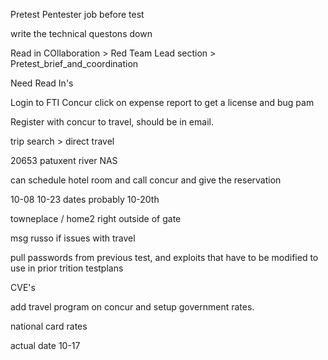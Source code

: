 Pretest Pentester job before test

write the technical questons down

Read in COllaboration > Red Team Lead section > Pretest_brief_and_coordination


Need Read In's


Login to FTI Concur click on expense report to get a license and bug pam 

Register with concur to travel, should be in email.

trip search > direct travel

20653 patuxent river NAS

can schedule hotel room and call concur and give the reservation


10-08 10-23 dates
probably 10-20th

towneplace / home2 right outside of gate


msg russo if issues with travel 

pull passwords from previous test, and exploits that have to be modified to use in prior trition testplans

CVE's

add travel program on concur and setup government rates.

national card rates

actual date 10-17




